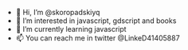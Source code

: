 - 👋 Hi, I’m @skoropadskiyq
- 👀 I’m interested in javascript, gdscript and books
- 🌱 I’m currently learning javascript
- 📫 You can reach me in twitter @LinkeD41405887

